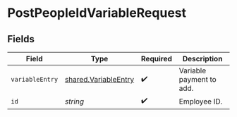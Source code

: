 # PostPeopleIdVariableRequest


## Fields

| Field                                                               | Type                                                                | Required                                                            | Description                                                         |
| ------------------------------------------------------------------- | ------------------------------------------------------------------- | ------------------------------------------------------------------- | ------------------------------------------------------------------- |
| `variableEntry`                                                     | [shared.VariableEntry](../../../sdk/models/shared/variableentry.md) | :heavy_check_mark:                                                  | Variable payment to add.                                            |
| `id`                                                                | *string*                                                            | :heavy_check_mark:                                                  | Employee ID.                                                        |
